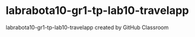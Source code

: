 # labrabota10-gr1-tp-lab10-travelapp
labrabota10-gr1-tp-lab10-travelapp created by GitHub Classroom
